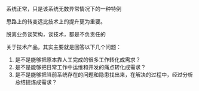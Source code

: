 系统正常，只是该系统无数异常情况下的一种特例

思路上的转变远比技术上的提升更为重要。

脱离业务谈架构，谈技术，都是不负责任的



关于技术产品，其实主要就是回答以下几个问题：

1. 是不是能够把原本靠人工完成的很多工作转化成需求？
2. 是不是能够把日常工作中运维和开发的痛点转化成需求？
3. 是不是能够把当前系统存在的问题和隐患找出来，在解决的过程中，经过分析总结提炼成需求？